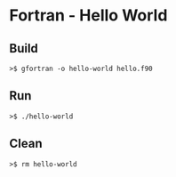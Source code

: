 # Fortran - Hello World

## Build

```
>$ gfortran -o hello-world hello.f90
```

## Run

```
>$ ./hello-world
```

## Clean

```
>$ rm hello-world
```
